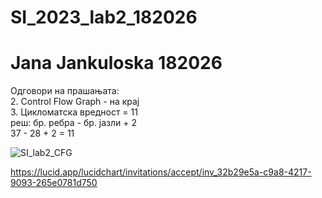 # SI_2023_lab2_182026
# Jana Jankuloska 182026

Одговори на прашањата:  
2. Control Flow Graph - на крај  
3. Цикломатска вредност = 11  
    реш: бр. ребра - бр. јазли + 2  
    37 - 28 + 2 = 11  

![SI_lab2_CFG](https://github.com/jankuloskajana/SI_2023_lab2_182026/assets/101889143/4db9de27-dd3c-4068-95c3-f75073fca518)  

https://lucid.app/lucidchart/invitations/accept/inv_32b29e5a-c9a8-4217-9093-265e0781d750 
